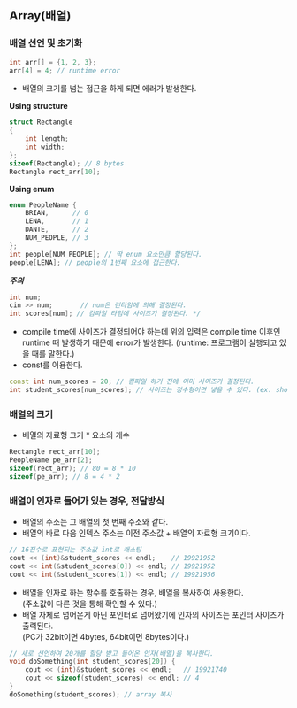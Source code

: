 ## Array(배열)

### 배열 선언 및 초기화
```c++
int arr[] = {1, 2, 3};
arr[4] = 4; // runtime error
```
* 배열의 크기를 넘는 접근을 하게 되면 에러가 발생한다.

**Using structure**
```c++
struct Rectangle
{
    int length;
    int width;
};
sizeof(Rectangle); // 8 bytes
Rectangle rect_arr[10];
```
**Using enum**
```c++
enum PeopleName {
    BRIAN,      // 0
    LENA,       // 1
    DANTE,      // 2
    NUM_PEOPLE, // 3
};
int people[NUM_PEOPLE]; // 딱 enum 요소만큼 할당된다.
people[LENA]; // people의 1번째 요소에 접근한다.
```
_**주의**_
```c++
int num;
cin >> num;       // num은 런타임에 의해 결정된다.
int scores[num]; // 컴파일 타임에 사이즈가 결정된다. */
```
* compile time에 사이즈가 결정되어야 하는데 위의 입력은 compile time 이후인 runtime 때 발생하기 때문에 error가 발생한다.
(runtime: 프로그램이 실행되고 있을 때를 말한다.)  
* const를 이용한다.
```c++
const int num_scores = 20; // 컴파일 하기 전에 이미 사이즈가 결정된다.
int student_scores[num_scores]; // 사이즈는 정수형이면 넣을 수 있다. (ex. short, char 등)
```
### 배열의 크기
* 배열의 자료형 크기 * 요소의 개수  
```c++
Rectangle rect_arr[10]; 
PeopleName pe_arr[2]; 
sizeof(rect_arr); // 80 = 8 * 10
sizeof(pe_arr); // 8 = 4 * 2
```

### 배열이 인자로 들어가 있는 경우, 전달방식
* 배열의 주소는 그 배열의 첫 번째 주소와 같다. 
* 배열의 바로 다음 인덱스 주소는 이전 주소값 + 배열의 자료형 크기이다.
```c++
// 16진수로 표현되는 주소값 int로 캐스팅
cout << (int)&student_scores << endl;    // 19921952
cout << int(&student_scores[0]) << endl; // 19921952
cout << int(&student_scores[1]) << endl; // 19921956
```
* 배열을 인자로 하는 함수를 호출하는 경우, 배열을 복사하여 사용한다.   
  (주소값이 다른 것을 통해 확인할 수 있다.)  
* 배열 자체로 넘어온게 아닌 포인터로 넘어왔기에 인자의 사이즈는 포인터 사이즈가 출력된다.  
  (PC가 32bit이면 4bytes, 64bit이면 8bytes이다.)  
```c++
// 새로 선언하여 20개를 할당 받고 들어온 인자(배열)을 복사한다.
void doSomething(int student_scores[20]) { 
    cout << (int)&student_scores << endl;   // 19921740
    cout << sizeof(student_scores) << endl; // 4
}
doSomething(student_scores); // array 복사
```

